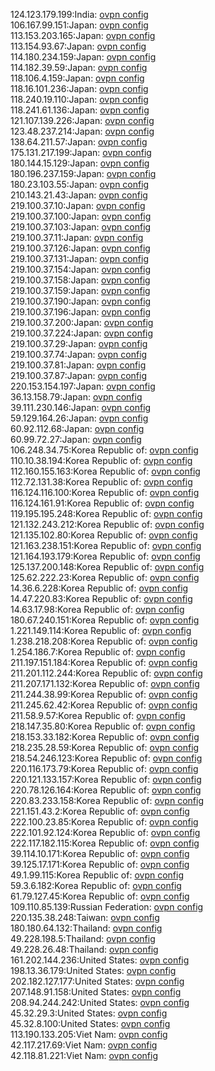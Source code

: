 124.123.179.199:India: [ovpn config](vpn/124_123_179_199.ovpn)  
106.167.99.151:Japan: [ovpn config](vpn/106_167_99_151.ovpn)  
113.153.203.165:Japan: [ovpn config](vpn/113_153_203_165.ovpn)  
113.154.93.67:Japan: [ovpn config](vpn/113_154_93_67.ovpn)  
114.180.234.159:Japan: [ovpn config](vpn/114_180_234_159.ovpn)  
114.182.39.59:Japan: [ovpn config](vpn/114_182_39_59.ovpn)  
118.106.4.159:Japan: [ovpn config](vpn/118_106_4_159.ovpn)  
118.16.101.236:Japan: [ovpn config](vpn/118_16_101_236.ovpn)  
118.240.19.110:Japan: [ovpn config](vpn/118_240_19_110.ovpn)  
118.241.61.136:Japan: [ovpn config](vpn/118_241_61_136.ovpn)  
121.107.139.226:Japan: [ovpn config](vpn/121_107_139_226.ovpn)  
123.48.237.214:Japan: [ovpn config](vpn/123_48_237_214.ovpn)  
138.64.211.57:Japan: [ovpn config](vpn/138_64_211_57.ovpn)  
175.131.217.199:Japan: [ovpn config](vpn/175_131_217_199.ovpn)  
180.144.15.129:Japan: [ovpn config](vpn/180_144_15_129.ovpn)  
180.196.237.159:Japan: [ovpn config](vpn/180_196_237_159.ovpn)  
180.23.103.55:Japan: [ovpn config](vpn/180_23_103_55.ovpn)  
210.143.21.43:Japan: [ovpn config](vpn/210_143_21_43.ovpn)  
219.100.37.10:Japan: [ovpn config](vpn/219_100_37_10.ovpn)  
219.100.37.100:Japan: [ovpn config](vpn/219_100_37_100.ovpn)  
219.100.37.103:Japan: [ovpn config](vpn/219_100_37_103.ovpn)  
219.100.37.11:Japan: [ovpn config](vpn/219_100_37_11.ovpn)  
219.100.37.126:Japan: [ovpn config](vpn/219_100_37_126.ovpn)  
219.100.37.131:Japan: [ovpn config](vpn/219_100_37_131.ovpn)  
219.100.37.154:Japan: [ovpn config](vpn/219_100_37_154.ovpn)  
219.100.37.158:Japan: [ovpn config](vpn/219_100_37_158.ovpn)  
219.100.37.159:Japan: [ovpn config](vpn/219_100_37_159.ovpn)  
219.100.37.190:Japan: [ovpn config](vpn/219_100_37_190.ovpn)  
219.100.37.196:Japan: [ovpn config](vpn/219_100_37_196.ovpn)  
219.100.37.200:Japan: [ovpn config](vpn/219_100_37_200.ovpn)  
219.100.37.224:Japan: [ovpn config](vpn/219_100_37_224.ovpn)  
219.100.37.29:Japan: [ovpn config](vpn/219_100_37_29.ovpn)  
219.100.37.74:Japan: [ovpn config](vpn/219_100_37_74.ovpn)  
219.100.37.81:Japan: [ovpn config](vpn/219_100_37_81.ovpn)  
219.100.37.87:Japan: [ovpn config](vpn/219_100_37_87.ovpn)  
220.153.154.197:Japan: [ovpn config](vpn/220_153_154_197.ovpn)  
36.13.158.79:Japan: [ovpn config](vpn/36_13_158_79.ovpn)  
39.111.230.146:Japan: [ovpn config](vpn/39_111_230_146.ovpn)  
59.129.164.26:Japan: [ovpn config](vpn/59_129_164_26.ovpn)  
60.92.112.68:Japan: [ovpn config](vpn/60_92_112_68.ovpn)  
60.99.72.27:Japan: [ovpn config](vpn/60_99_72_27.ovpn)  
106.248.34.75:Korea Republic of: [ovpn config](vpn/106_248_34_75.ovpn)  
110.10.38.194:Korea Republic of: [ovpn config](vpn/110_10_38_194.ovpn)  
112.160.155.163:Korea Republic of: [ovpn config](vpn/112_160_155_163.ovpn)  
112.72.131.38:Korea Republic of: [ovpn config](vpn/112_72_131_38.ovpn)  
116.124.116.100:Korea Republic of: [ovpn config](vpn/116_124_116_100.ovpn)  
116.124.161.91:Korea Republic of: [ovpn config](vpn/116_124_161_91.ovpn)  
119.195.195.248:Korea Republic of: [ovpn config](vpn/119_195_195_248.ovpn)  
121.132.243.212:Korea Republic of: [ovpn config](vpn/121_132_243_212.ovpn)  
121.135.102.80:Korea Republic of: [ovpn config](vpn/121_135_102_80.ovpn)  
121.163.238.151:Korea Republic of: [ovpn config](vpn/121_163_238_151.ovpn)  
121.164.193.179:Korea Republic of: [ovpn config](vpn/121_164_193_179.ovpn)  
125.137.200.148:Korea Republic of: [ovpn config](vpn/125_137_200_148.ovpn)  
125.62.222.23:Korea Republic of: [ovpn config](vpn/125_62_222_23.ovpn)  
14.36.6.228:Korea Republic of: [ovpn config](vpn/14_36_6_228.ovpn)  
14.47.220.83:Korea Republic of: [ovpn config](vpn/14_47_220_83.ovpn)  
14.63.17.98:Korea Republic of: [ovpn config](vpn/14_63_17_98.ovpn)  
180.67.240.151:Korea Republic of: [ovpn config](vpn/180_67_240_151.ovpn)  
1.221.149.114:Korea Republic of: [ovpn config](vpn/1_221_149_114.ovpn)  
1.238.218.208:Korea Republic of: [ovpn config](vpn/1_238_218_208.ovpn)  
1.254.186.7:Korea Republic of: [ovpn config](vpn/1_254_186_7.ovpn)  
211.197.151.184:Korea Republic of: [ovpn config](vpn/211_197_151_184.ovpn)  
211.201.112.244:Korea Republic of: [ovpn config](vpn/211_201_112_244.ovpn)  
211.207.171.132:Korea Republic of: [ovpn config](vpn/211_207_171_132.ovpn)  
211.244.38.99:Korea Republic of: [ovpn config](vpn/211_244_38_99.ovpn)  
211.245.62.42:Korea Republic of: [ovpn config](vpn/211_245_62_42.ovpn)  
211.58.9.57:Korea Republic of: [ovpn config](vpn/211_58_9_57.ovpn)  
218.147.35.80:Korea Republic of: [ovpn config](vpn/218_147_35_80.ovpn)  
218.153.33.182:Korea Republic of: [ovpn config](vpn/218_153_33_182.ovpn)  
218.235.28.59:Korea Republic of: [ovpn config](vpn/218_235_28_59.ovpn)  
218.54.246.123:Korea Republic of: [ovpn config](vpn/218_54_246_123.ovpn)  
220.116.173.79:Korea Republic of: [ovpn config](vpn/220_116_173_79.ovpn)  
220.121.133.157:Korea Republic of: [ovpn config](vpn/220_121_133_157.ovpn)  
220.78.126.164:Korea Republic of: [ovpn config](vpn/220_78_126_164.ovpn)  
220.83.233.158:Korea Republic of: [ovpn config](vpn/220_83_233_158.ovpn)  
221.151.43.2:Korea Republic of: [ovpn config](vpn/221_151_43_2.ovpn)  
222.100.23.85:Korea Republic of: [ovpn config](vpn/222_100_23_85.ovpn)  
222.101.92.124:Korea Republic of: [ovpn config](vpn/222_101_92_124.ovpn)  
222.117.182.115:Korea Republic of: [ovpn config](vpn/222_117_182_115.ovpn)  
39.114.10.171:Korea Republic of: [ovpn config](vpn/39_114_10_171.ovpn)  
39.125.17.171:Korea Republic of: [ovpn config](vpn/39_125_17_171.ovpn)  
49.1.99.115:Korea Republic of: [ovpn config](vpn/49_1_99_115.ovpn)  
59.3.6.182:Korea Republic of: [ovpn config](vpn/59_3_6_182.ovpn)  
61.79.127.45:Korea Republic of: [ovpn config](vpn/61_79_127_45.ovpn)  
109.110.85.139:Russian Federation: [ovpn config](vpn/109_110_85_139.ovpn)  
220.135.38.248:Taiwan: [ovpn config](vpn/220_135_38_248.ovpn)  
180.180.64.132:Thailand: [ovpn config](vpn/180_180_64_132.ovpn)  
49.228.198.5:Thailand: [ovpn config](vpn/49_228_198_5.ovpn)  
49.228.26.48:Thailand: [ovpn config](vpn/49_228_26_48.ovpn)  
161.202.144.236:United States: [ovpn config](vpn/161_202_144_236.ovpn)  
198.13.36.179:United States: [ovpn config](vpn/198_13_36_179.ovpn)  
202.182.127.177:United States: [ovpn config](vpn/202_182_127_177.ovpn)  
207.148.91.158:United States: [ovpn config](vpn/207_148_91_158.ovpn)  
208.94.244.242:United States: [ovpn config](vpn/208_94_244_242.ovpn)  
45.32.29.3:United States: [ovpn config](vpn/45_32_29_3.ovpn)  
45.32.8.100:United States: [ovpn config](vpn/45_32_8_100.ovpn)  
113.190.133.205:Viet Nam: [ovpn config](vpn/113_190_133_205.ovpn)  
42.117.217.69:Viet Nam: [ovpn config](vpn/42_117_217_69.ovpn)  
42.118.81.221:Viet Nam: [ovpn config](vpn/42_118_81_221.ovpn)  
